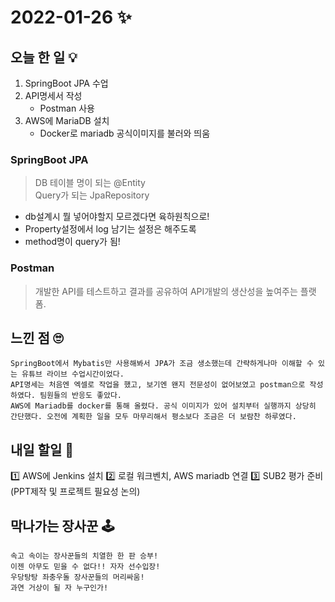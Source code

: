# 2022-01-26 ✨

## 오늘 한 일 💡

1. SpringBoot JPA 수업
2. API명세서 작성
	+ Postman 사용
3. AWS에 MariaDB 설치
	+ Docker로 mariadb 공식이미지를 불러와 띄움
### SpringBoot JPA
> DB 테이블 명이 되는 @Entity  
> Query가 되는 JpaRepository
+ db설계시 뭘 넣어야할지 모르겠다면 육하원칙으로!
+ Property설정에서 log 남기는 설정은 해주도록
+ method명이 query가 됨!

### Postman
> 개발한 API를 테스트하고 결과를 공유하여 API개발의 생산성을 높여주는 플랫폼. 



## 느낀 점 🙄
```
SpringBoot에서 Mybatis만 사용해봐서 JPA가 조금 생소했는데 간략하게나마 이해할 수 있는 유튜브 라이브 수업시간이었다.  
API명세는 처음엔 엑셀로 작업을 했고, 보기엔 왠지 전문성이 없어보였고 postman으로 작성하였다. 팀원들의 반응도 좋았다.  
AWS에 Mariadb를 docker를 통해 올렸다. 공식 이미지가 있어 설치부터 실행까지 상당히 간단했다. 오전에 계획한 일을 모두 마무리해서 평소보다 조금은 더 보람찬 하루였다.
```
## 내일 할일 🧐
1️⃣ AWS에 Jenkins 설치
2️⃣ 로컬 워크벤치, AWS mariadb 연결
3️⃣ SUB2 평가 준비 (PPT제작 및 프로젝트 필요성 논의)



## 막나가는 장사꾼 🕹

```
속고 속이는 장사꾼들의 치열한 한 판 승부!
이젠 아무도 믿을 수 없다!! 자자 선수입장!
우당탕탕 좌충우돌 장사꾼들의 머리싸움!
과연 거상이 될 자 누구인가!
```
